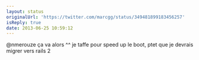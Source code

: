 ```yaml
---
layout: status
originalUrl: 'https://twitter.com/marcgg/status/349481899183456257'
isReply: true
date: 2013-06-25 10:59:12
---
```


@nmerouze ça va alors ^^ je taffe pour speed up le boot, ptet que je devrais migrer vers rails 2
